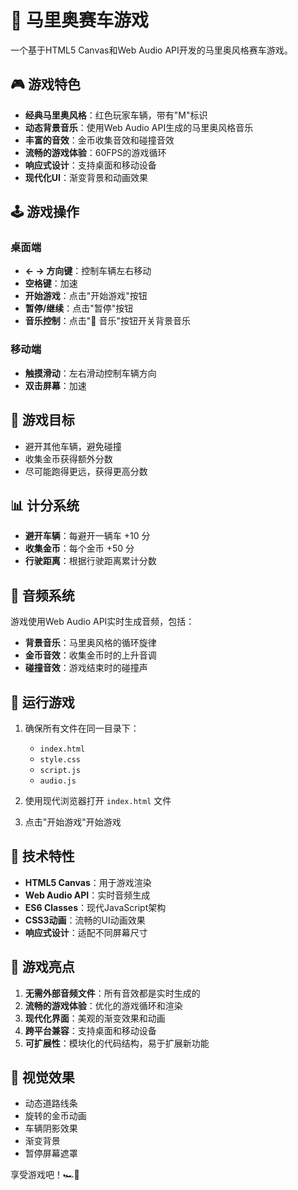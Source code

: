 # 🏁 马里奥赛车游戏

一个基于HTML5 Canvas和Web Audio API开发的马里奥风格赛车游戏。

## 🎮 游戏特色

- **经典马里奥风格**：红色玩家车辆，带有"M"标识
- **动态背景音乐**：使用Web Audio API生成的马里奥风格音乐
- **丰富的音效**：金币收集音效和碰撞音效
- **流畅的游戏体验**：60FPS的游戏循环
- **响应式设计**：支持桌面和移动设备
- **现代化UI**：渐变背景和动画效果

## 🕹️ 游戏操作

### 桌面端
- **← → 方向键**：控制车辆左右移动
- **空格键**：加速
- **开始游戏**：点击"开始游戏"按钮
- **暂停/继续**：点击"暂停"按钮
- **音乐控制**：点击"🎵 音乐"按钮开关背景音乐

### 移动端
- **触摸滑动**：左右滑动控制车辆方向
- **双击屏幕**：加速

## 🎯 游戏目标

- 避开其他车辆，避免碰撞
- 收集金币获得额外分数
- 尽可能跑得更远，获得更高分数

## 📊 计分系统

- **避开车辆**：每避开一辆车 +10 分
- **收集金币**：每个金币 +50 分
- **行驶距离**：根据行驶距离累计分数

## 🎵 音频系统

游戏使用Web Audio API实时生成音频，包括：

- **背景音乐**：马里奥风格的循环旋律
- **金币音效**：收集金币时的上升音调
- **碰撞音效**：游戏结束时的碰撞声

## 🚀 运行游戏

1. 确保所有文件在同一目录下：
   - `index.html`
   - `style.css`
   - `script.js`
   - `audio.js`

2. 使用现代浏览器打开 `index.html` 文件

3. 点击"开始游戏"开始游戏

## 🔧 技术特性

- **HTML5 Canvas**：用于游戏渲染
- **Web Audio API**：实时音频生成
- **ES6 Classes**：现代JavaScript架构
- **CSS3动画**：流畅的UI动画效果
- **响应式设计**：适配不同屏幕尺寸

## 🌟 游戏亮点

1. **无需外部音频文件**：所有音效都是实时生成的
2. **流畅的游戏体验**：优化的游戏循环和渲染
3. **现代化界面**：美观的渐变效果和动画
4. **跨平台兼容**：支持桌面和移动设备
5. **可扩展性**：模块化的代码结构，易于扩展新功能

## 🎨 视觉效果

- 动态道路线条
- 旋转的金币动画
- 车辆阴影效果
- 渐变背景
- 暂停屏幕遮罩

享受游戏吧！🏎️💨